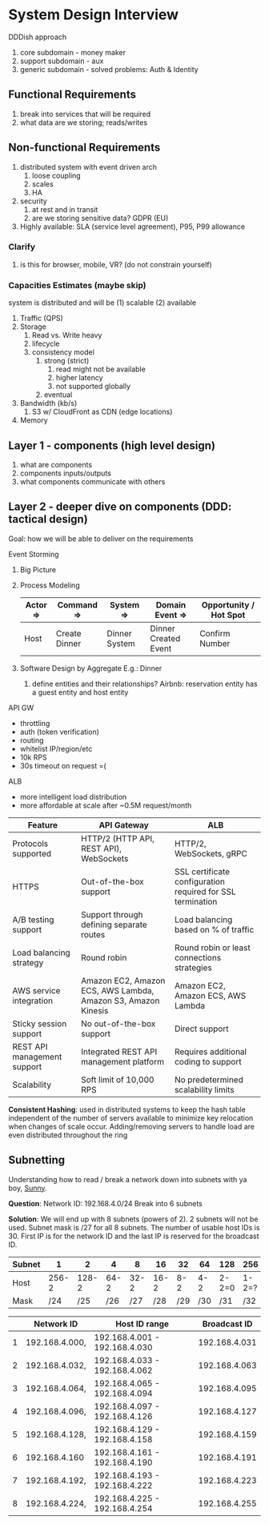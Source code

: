 # System Design Interview

DDDish approach

 1. core subdomain - money maker
 2. support subdomain - aux
 3. generic subdomain - solved problems: Auth & Identity

## Functional Requirements

1. break into services that will be required
2. what data are we storing; reads/writes

## Non-functional Requirements

1. distributed system with event driven arch
   1. loose coupling
   2. scales
   3. HA
2. security
   1. at rest and in transit
   2. are we storing sensitive data? GDPR (EU)
3. Highly available: SLA (service level agreement), P95, P99 allowance

### Clarify

1. is this for browser, mobile, VR? (do not constrain yourself)

### Capacities Estimates (maybe skip)

system is distributed and will be (1) scalable (2) available

1. Traffic (QPS)
2. Storage
   1. Read vs. Write heavy
   2. lifecycle
   3. consistency model
      1. strong (strict)
         1. read might not be available
         2. higher latency
         3. not supported globally
      2. eventual
3. Bandwidth (kb/s)
   1. S3 w/ CloudFront as CDN (edge locations)
4. Memory

## Layer 1 - components (high level design)

1. what are components
2. components inputs/outputs
3. what components communicate with others

## Layer 2 - deeper dive on components (DDD: tactical design)

Goal: how we will be able to deliver on the requirements

Event Storming

1. Big Picture
2. Process Modeling

   | Actor => | Command =>    | System =>     | Domain Event =>      | Opportunity / Hot Spot |
   | -------- | ------------- | ------------- | -------------------- | ---------------------- |
   | Host     | Create Dinner | Dinner System | Dinner Created Event | Confirm Number         |

3. Software Design by Aggregate E.g.: Dinner
   1. define entities and their relationships? Airbnb: reservation entity has a guest entity and host entity 

API GW

* throttling
* auth (token verification)
* routing
* whitelist IP/region/etc
* 10k RPS
* 30s timeout on request =(

ALB

* more intelligent load distribution
* more affordable at scale after ~0.5M request/month

| Feature                     | API Gateway                                                   | ALB                                                        |
| --------------------------- | ------------------------------------------------------------- | ---------------------------------------------------------- |
| Protocols supported         | HTTP/2 (HTTP API, REST API), WebSockets                       | HTTP/2, WebSockets, gRPC                                   |
| HTTPS                       | Out-of-the-box support                                        | SSL certificate configuration required for SSL termination |
| A/B testing support         | Support through defining separate routes                      | Load balancing based on % of traffic                       |
| Load balancing strategy     | Round robin                                                   | Round robin or least connections strategies                |
| AWS service integration     | Amazon EC2, Amazon ECS, AWS Lambda, Amazon S3, Amazon Kinesis | Amazon EC2, Amazon ECS, AWS Lambda                         |
| Sticky session support      | No out-of-the-box support                                     | Direct support                                             |
| REST API management support | Integrated REST API management platform                       | Requires additional coding to support                      |
| Scalability                 | Soft limit of 10,000 RPS                                      | No predetermined scalability limits                        |

**Consistent Hashing**: used in distributed systems to keep the hash table independent of the number of servers available to minimize key relocation when changes of scale occur. Adding/removing servers to handle load are even distributed throughout the ring

## Subnetting

Understanding how to read / break a network down into subnets with ya boy, [Sunny](https://youtu.be/ecCuyq-Wprc).

**Question**:
Network ID: 192.168.4.0/24
Break into 6 subnets

**Solution**:
We will end up with 8 subnets (powers of 2). 2 subnets will not be used. Subnet mask is /27 for all 8 subnets. The number of usable host IDs is 30. First IP is for the network ID and the last IP is reserved for the broadcast ID.

| Subnet | 1     | 2     | 4    | 8    | 16   | 32  | 64  | 128   | 256   |
| ------ | ----- | ----- | ---- | ---- | ---- | --- | --- | ----- | ----- |
| Host   | 256-2 | 128-2 | 64-2 | 32-2 | 16-2 | 8-2 | 4-2 | 2-2=0 | 1-2=? |
| Mask   | /24   | /25   | /26  | /27  | /28  | /29 | /30 | /31   | /32   |

|     | Network ID     | Host ID range                 | Broadcast ID  |
| --- | -------------- | ----------------------------- | ------------- |
| 1   | 192.168.4.000, | 192.168.4.001 - 192.168.4.030 | 192.168.4.031 |
| 2   | 192.168.4.032, | 192.168.4.033 - 192.168.4.062 | 192.168.4.063 |
| 3   | 192.168.4.064, | 192.168.4.065 - 192.168.4.094 | 192.168.4.095 |
| 4   | 192.168.4.096, | 192.168.4.097 - 192.168.4.126 | 192.168.4.127 |
| 5   | 192.168.4.128, | 192.168.4.129 - 192.168.4.158 | 192.168.4.159 |
| 6   | 192.168.4.160  | 192.168.4.161 - 192.168.4.190 | 192.168.4.191 |
| 7   | 192.168.4.192, | 192.168.4.193 - 192.168.4.222 | 192.168.4.223 |
| 8   | 192.168.4.224, | 192.168.4.225 - 192.168.4.254 | 192.168.4.255 |
